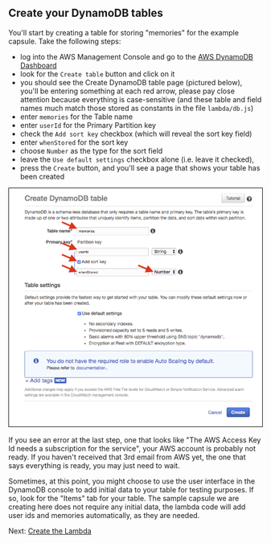 ## Create your DynamoDB tables

You'll start by creating a table for storing "memories" for the example capsule. Take the following steps:
- log into the AWS Management Console and go to the [AWS DynamoDB Dashboard](https://console.aws.amazon.com/dynamodb)
- look for the `Create table` button and click on it
- you should see the Create DynamoDB table page (pictured below), you'll be entering something at each red arrow,
 please pay close attention because everything is case-sensitive
 (and these table and field names much match those stored as constants in the file `lambda/db.js`)
- enter `memories` for the Table name
- enter `userId` for the Primary Partition key
- check the `Add sort key` checkbox (which will reveal the sort key field)
- enter `whenStored` for the sort key
- choose `Number` as the type for the sort field
- leave the `Use default settings` checkbox alone (i.e. leave it checked),
- press the `Create` button, and you'll see a page that shows your table has been created

<p align="center">
  <img src="dynamodb-create-table.png" width="800" title="DynamoDB Create Table Settings" style="border: 1px solid black" />
</p>

If you see an error at the last step, one that looks like "The AWS Access Key Id needs a subscription
for the service", your AWS account is probably not ready. If you haven't received that 3rd email from AWS
yet, the one that says everything is ready, you may just need to wait.

Sometimes, at this point, you might choose to use the user interface in the DynamoDB console to add initial data to
your table for testing purposes. If so, look for the "Items" tab for your table. The sample capsule we are creating
here does not require any initial data, the lambda code will add user ids and memories automatically,
as they are needed.

Next: [Create the Lambda](04-lambda-setup.md)
